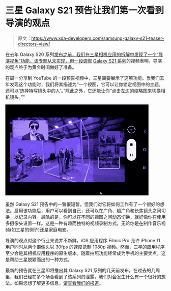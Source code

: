 # 三星 Galaxy S21 预告让我们第一次看到导演的观点

> 原文：<https://www.xda-developers.com/samsung-galaxy-s21-teaser-directors-view/>

在去年 Galaxy S20 系列[发布之前，我们在三星相机应用的拆解中发现了一个“导演视角”功能。该专题从未实现，但一段调侃](https://www.xda-developers.com/samsung-camera-directors-view-night-hyperlapse-single-take-photo-vertical-panorama-custom-filters/) [Galaxy S21 系列](https://www.xda-developers.com/samsung-galaxy-s21/)的视频表明，导演的观点终于为黄金时间做好了准备。

在周一分享到 YouTube 的一段预告视频中，三星简要展示了这项功能。当我们去年发现这个功能时，我们将其描述为“一个视图，它可以让你锁定视图中的主题，还可以‘选择特写镜头中的人’。”除此之外，它还能让你“点击左边的缩略图来切换相机镜头。”"

![](img/c10eefc270c19bf8aa91f5c4fe9dd3dc.png)

虽然 Galaxy S21 预告中的一瞥很短暂，但我们对它将如何工作有了一个很好的想法。启用该功能后，用户可以看到自己，还可以在广角、超广角和长焦镜头之间切换，以记录内容。最酷的是，你可以在不同的视图之间动态切换，就好像你在使用多摄像头设置一样。这是一种有趣而独特的视频录制方式，无论你是在制作音乐视频(如三星的例子)还是家庭电影。

导演的观点对这个行业来说并不新鲜。iOS 应用程序 Filmic Pro 允许 iPhone 11 用户同时从两个摄像头以 30fps 的速度录制 1080p 视频。然而，三星的应用程序至少会是其相机应用程序的原生版本。随着拍照功能经常成为手机的主要卖点，这是帮助三星脱颖而出的一种方式。

最新的预告就在三星即将推出其 Galaxy S21 系列的几天前发布。在过去的几周里，我们已经在多个场合看到了该系列的泄露，我们对会发生什么有一个很好的想法。如果您想了解更多信息，[请查看我们的报道](https://www.xda-developers.com/samsung-galaxy-s21/)。